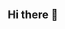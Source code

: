 ## Hi there 👋

<!--
**ariannabermudez/ariannabermudez** is a ✨ _special_ ✨ repository because its `README.md` (this file) appears on your GitHub profile.

Here are some ideas to get you started:

- 🔭 I’m currently working on my Bachelor of Science Degree in Information Technology
- 🌱 I’m currently learning how to use and master Git
- 😄 Pronouns: She/her
